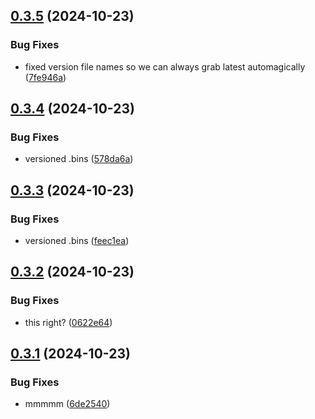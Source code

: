 ## [0.3.5](https://github.com/olipayne/Arduino-Morse-Radio/compare/v0.3.4...v0.3.5) (2024-10-23)


### Bug Fixes

* fixed version file names so we can always grab latest automagically ([7fe946a](https://github.com/olipayne/Arduino-Morse-Radio/commit/7fe946afc6fe953f2e9ac05ac6278935b4282a8e))



## [0.3.4](https://github.com/olipayne/Arduino-Morse-Radio/compare/v0.3.3...v0.3.4) (2024-10-23)


### Bug Fixes

* versioned .bins ([578da6a](https://github.com/olipayne/Arduino-Morse-Radio/commit/578da6a2f4568b4e8704813ea39a0c14e3e1d833))



## [0.3.3](https://github.com/olipayne/Arduino-Morse-Radio/compare/v0.3.2...v0.3.3) (2024-10-23)


### Bug Fixes

* versioned .bins ([feec1ea](https://github.com/olipayne/Arduino-Morse-Radio/commit/feec1ea1195abd49b06c332e52b1f6fd4f0fc2a9))



## [0.3.2](https://github.com/olipayne/Arduino-Morse-Radio/compare/v0.3.1...v0.3.2) (2024-10-23)


### Bug Fixes

* this right? ([0622e64](https://github.com/olipayne/Arduino-Morse-Radio/commit/0622e64392dcce7a5e4f41c3d5fe3654b045d030))



## [0.3.1](https://github.com/olipayne/Arduino-Morse-Radio/compare/v0.3.0...v0.3.1) (2024-10-23)


### Bug Fixes

* mmmmm ([6de2540](https://github.com/olipayne/Arduino-Morse-Radio/commit/6de25402f01f9041bb6b94ecbcd00e97339f1457))




